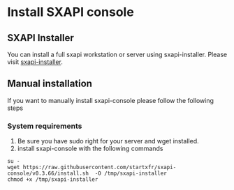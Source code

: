 Install SXAPI console
=====================

SXAPI Installer
---------------

You can install a full sxapi workstation or server using sxapi-installer. Please visit [sxapi-installer](https://github.com/startxfr/sxapi-installer/tree/v0.3.66).

Manual installation
-------------------

If you want to manually install sxapi-console please follow the following steps

### System requirements

1. Be sure you have sudo right for your server and wget installed.
2. install sxapi-console with the following commands
```
su -
wget https://raw.githubusercontent.com/startxfr/sxapi-console/v0.3.66/install.sh  -O /tmp/sxapi-installer
chmod +x /tmp/sxapi-installer
```

